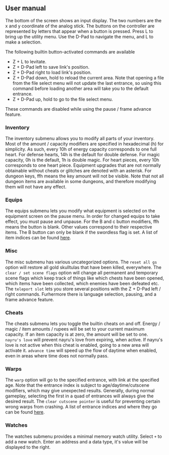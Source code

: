 ## User manual
The bottom of the screen shows an input display. The two numbers are the x and y coordinate of the analog stick.
The buttons on the controller are represented by letters that appear when a button is pressed.
Press L to bring up the utility menu. Use the D-Pad to navigate the menu, and L to make a selection.

The following builtin button-activated commands are available
- Z + L to levitate.
- Z + D-Pad left to save link's position.
- Z + D-Pad right to load link's position.
- Z + D-Pad down, hold to reload the current area.
  Note that opening a file from the file select menu will not update the last entrance, so using this
  command before loading another area will take you to the default entrance.
- Z + D-Pad up, hold to go to the file select menu.
 
These commands are disabled while using the pause / frame advance feature.

### Inventory
The inventory submenu allows you to modify all parts of your inventory. Most of the amount / capacity modifiers
are specified in hexadecimal (h) for simplicity. As such, every 10h of energy capacity corresponds to one full heart.
For defense hearts, 14h is the default for double defense. For magic capacity, 0h is the default, 1h is double magic.
For heart pieces, every 10h corresponds to one heart piece.
Equipment upgrades that are not normally obtainable without cheats or glitches are denoted with an asterisk.
For dungeon keys, ffh means the key amount will not be visible. Note that not all dungeon items are available in some
dungeons, and therefore modifying them will not have any effect.

### Equips
The equips submenu lets you modify what equipment is selected on the equipment screen on the pause menu.
In order for changed equips to take effect, you must pause and unpause.
For the B and c button modifiers, ffh means the button is blank. Other values correspond to their respective items.
The B button can only be blank if the swordless flag is set.
A list of item indices can be found [here](http://wiki.cloudmodding.com/oot/Item_List).

### Misc
The misc submenu has various uncategorized options.
The `reset all gs` option will restore all gold skulltulas that have been killed, everywhere.
The `clear / set scene flags` option will change all permanent and temporary scene flags which keep track of things
like which chests have been opened, which items have been collected, which enemies have been defeated etc.
The `teleport slot` lets you store several positions with the Z + D-Pad left / right commands.
Furhermore there is language selection, pausing, and a frame advance feature.

### Cheats
The cheats submenu lets you toggle the builtin cheats on and off.
Energy / magic / item amounts / rupees will be set to your current maximum capacity.
If an item capacity is at zero, the amount will be set to one.
`nayru's love` will prevent nayru's love from expiring, when active. If nayru's love is not active when
this cheat is enabled, going to a new area will activate it.
`advance time` will speed up the flow of daytime when enabled, even in areas where time does not normally pass.

### Warps
The `warp` option will go to the specified entrance, with link at the specified age.
Note that the entrance index is subject to age/daytime/cutscene modifiers, which may give unexpected results.
Generally, during normal gameplay, selecting the first in a quad of entrances will always give the desired result.
The `clear cutscene pointer` is useful for preventing certain wrong warps from crashing.
A list of entrance indices and where they go can be found [here](http://wiki.cloudmodding.com/oot/Entrance_Table_(Data)).

### Watches
The watches submenu provides a minimal memory watch utility.
Select `+` to add a new watch. Enter an address and a data type, it's value will be displayed to the right.
